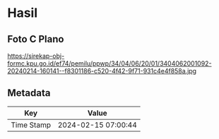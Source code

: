# Hasil

## Foto C Plano

https://sirekap-obj-formc.kpu.go.id/ef74/pemilu/ppwp/34/04/06/20/01/3404062001092-20240214-160141--f8301186-c520-4f42-9f71-931c4e4f858a.jpg


## Metadata

| Key        | Value               |
| ---------- | ------------------- |
| Time Stamp | 2024-02-15 07:00:44 |



